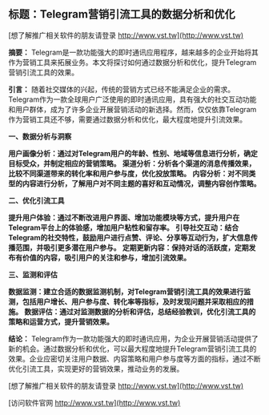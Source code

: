 ## **标题：Telegram营销引流工具的数据分析和优化**

[想了解推广相关软件的朋友请登录 http://www.vst.tw](http://www.vst.tw)

**摘要：**
Telegram是一款功能强大的即时通讯应用程序，越来越多的企业开始将其作为营销工具来拓展业务。本文将探讨如何通过数据分析和优化，提升Telegram营销引流工具的效果。

**引言：**
随着社交媒体的兴起，传统的营销方式已经不能满足企业的需求。Telegram作为一款全球用户广泛使用的即时通讯应用，具有强大的社交互动功能和用户群体，成为了许多企业开展营销活动的新选择。然而，仅仅依靠Telegram作为营销工具还不够，需要通过数据分析和优化，最大程度地提升引流效果。

**一、数据分析与洞察**

**用户画像分析：通过对Telegram用户的年龄、性别、地域等信息进行分析，确定目标受众，并制定相应的营销策略。**
**渠道分析：分析各个渠道的消息传播效果，比较不同渠道带来的转化率和用户参与度，优化投放策略。**
**内容分析：对不同类型的内容进行分析，了解用户对不同主题的喜好和互动情况，调整内容创作策略。**

**二、优化引流工具**

**提升用户体验：通过不断改进用户界面、增加功能模块等方式，提升用户在Telegram平台上的体验感，增加用户粘性和留存率。**
**引导社交互动：结合Telegram的社交特性，鼓励用户进行点赞、评论、分享等互动行为，扩大信息传播范围，并吸引更多潜在用户参与。**
**定期更新内容：保持对话的活跃度，定期发布有价值的内容，吸引用户的关注和参与，增加引流效果。**

**三、监测和评估**

**数据监测：建立合适的数据监测机制，对Telegram营销引流工具的效果进行监测，包括用户增长、用户参与度、转化率等指标，及时发现问题并采取相应的措施。**
**数据评估：通过对监测数据的分析和评估，总结经验教训，优化引流工具的策略和运营方式，提升营销效果。**

**结论：**
Telegram作为一款功能强大的即时通讯应用，为企业开展营销活动提供了新的机会。通过数据分析和优化，可以最大程度地提升Telegram营销引流工具的效果。企业应密切关注用户数据、内容策略和用户参与度等方面的指标，通过不断优化引流工具，实现更好的营销效果，推动业务的发展。

[想了解推广相关软件的朋友请登录 http://www.vst.tw](http://www.vst.tw)


[访问软件官网 http://www.vst.tw](http://www.vst.tw)
